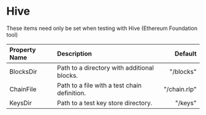 # Hive

These items need only be set when testing with Hive \(Ethereum Foundation tool\)

| Property Name | Description | Default |
| :--- | :--- | ---: |
| BlocksDir | Path to a directory with additional blocks. | "/blocks" |
| ChainFile | Path to a file with a test chain definition. | "/chain.rlp" |
| KeysDir | Path to a test key store directory. | "/keys" |

